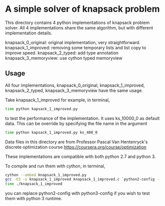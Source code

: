 # A simple solver of knapsack problem

This directory contains 4 python implementations of knapsack problem solver. 
All 4 implementations share the same algorithm, but with different implementation details.

knapsack_0_original: original implementation, very straightforward. 
knapsack_1_improved: removing some temporary lists and list copy to improve speed.
knapsack_2_typed: add type annotation
knapsack_3_memoryview: use cython typed memoryview

## Usage

All four implementations, knapsack_0_original, knapsack_1_improved, knapsack_2_typed, knapsack_3_memoryview have the same usage. 

Take knapsack_1_improved for example, in terminal, 
```bash
time python kapsack_1_improved.py
```
to test the performance of the implementation.
It uses ks_10000_0 as default data. This can be override by specifying the file name in the argument
```bash
time python kapsack_1_improved.py ks_400_0
```
Data files in this directory are from Professor Pascal Van Hentenryck's discrete optimization course https://coursera.org/course/optimization

These implementations are compatible with both python 2.7 and python 3.

To compile and run them with cython, in terminal, 
```bash
cython --embed knapsack_1_improved.py
gcc -O3 -o knapsack_1_improved knapsack_1_improved.c `python2-config --cflags --ldflags`
time ./knapsack_1_improved
```
you can replace python2-config with python3-config if you wish to test them with python 3 runtime.

